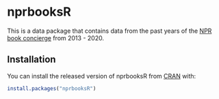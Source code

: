 
<!-- README.md is generated from README.Rmd. Please edit that file -->

# nprbooksR

<!-- badges: start -->
<!-- badges: end -->

This is a data package that contains data from the past years of the
[NPR book
concierge](https://apps.npr.org/best-books/#view=covers&year=2020) from
2013 - 2020.

## Installation

You can install the released version of nprbooksR from
[CRAN](https://CRAN.R-project.org) with:

``` r
install.packages("nprbooksR")
```
